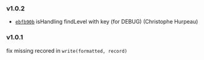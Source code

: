 ### v1.0.2

- [`ebfb90b`](https://github.com/nightingalejs/nightingale-handler/commit/ebfb90be4685754f0666148d2768033b1e49d709) isHandling findLevel with key (for DEBUG) (Christophe Hurpeau)

### v1.0.1

fix missing recored in `write(formatted, record)`


